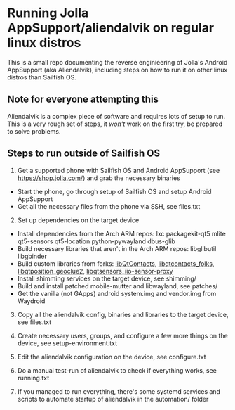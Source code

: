 # Running Jolla AppSupport/aliendalvik on regular linux distros

This is a small repo documenting the reverse enginieering of Jolla's Android AppSupport (aka Aliendalvik), including steps on how to run it on other linux distros than Sailfish OS.

## Note for everyone attempting this

Aliendalvik is a complex piece of software and requires lots of setup to run. This is a very rough set of steps, it *won't* work on the first try, be prepared to solve problems.

## Steps to run outside of Sailfish OS

1. Get a supported phone with Sailfish OS and Android AppSupport (see https://shop.jolla.com/) and grab the necessary binaries
  - Start the phone, go through setup of Sailfish OS and setup Android AppSupport
  - Get all the necessary files from the phone via SSH, see files.txt

2. Set up dependencies on the target device
  - Install dependencies from the Arch ARM repos: lxc packagekit-qt5 mlite qt5-sensors qt5-location python-pywayland dbus-glib
  - Build necessary libraries that aren't in the Arch ARM repos: libglibutil libgbinder
  - Build custom libraries from forks: [libQtContacts](https://github.com/jonas2515/qtpim/tree/alien-everwhere), [libqtcontacts_folks](https://github.com/jonas2515/qtfolks), [libqtposition_geoclue2](https://github.com/jonas2515/qtpositioning/tree/alien-everwhere), [libqtsensors_iio-sensor-proxy](https://github.com/jonas2515/qtsensors/tree/alien-everywhere)
  - Install shimming services on the target device, see shimming/
  - Build and install patched mobile-mutter and libwayland, see patches/
  - Get the vanilla (not GApps) android system.img and vendor.img from Waydroid

3. Copy all the aliendalvik config, binaries and libraries to the target device, see files.txt

4. Create necessary users, groups, and configure a few more things on the device, see setup-environment.txt

5. Edit the aliendalvik configuration on the device, see configure.txt

6. Do a manual test-run of aliendalvik to check if everything works, see running.txt

7. If you managed to run everything, there's some systemd services and scripts to automate startup of aliendalvik in the automation/ folder
